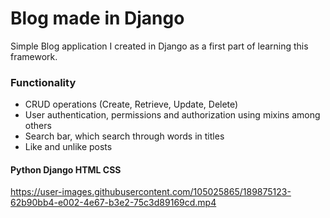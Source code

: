 # Blog made in Django

Simple Blog application I created in Django as a first part of learning this framework.

### Functionality

- CRUD operations (Create, Retrieve, Update, Delete) 
- User authentication, permissions and authorization using mixins among others 
- Search bar, which search through words in titles
- Like and unlike posts


#### Python Django HTML CSS



https://user-images.githubusercontent.com/105025865/189875123-62b90bb4-e002-4e67-b3e2-75c3d89169cd.mp4

